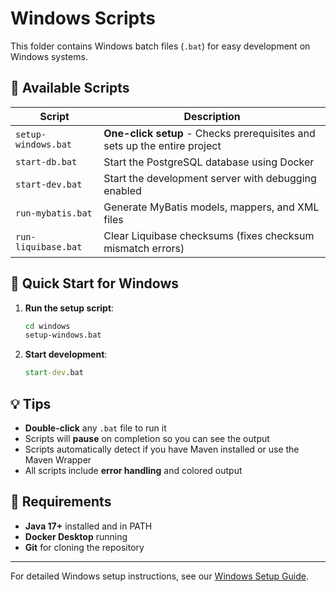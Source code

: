 # Windows Scripts

This folder contains Windows batch files (`.bat`) for easy development on Windows systems.

## 📁 Available Scripts

| Script | Description |
|--------|-------------|
| `setup-windows.bat` | **One-click setup** - Checks prerequisites and sets up the entire project |
| `start-db.bat` | Start the PostgreSQL database using Docker |
| `start-dev.bat` | Start the development server with debugging enabled |
| `run-mybatis.bat` | Generate MyBatis models, mappers, and XML files |
| `run-liquibase.bat` | Clear Liquibase checksums (fixes checksum mismatch errors) |

## 🚀 Quick Start for Windows

1. **Run the setup script**:
   ```cmd
   cd windows
   setup-windows.bat
   ```

2. **Start development**:
   ```cmd
   start-dev.bat
   ```

## 💡 Tips

- **Double-click** any `.bat` file to run it
- Scripts will **pause** on completion so you can see the output
- Scripts automatically detect if you have Maven installed or use the Maven Wrapper
- All scripts include **error handling** and colored output

## 🔧 Requirements

- **Java 17+** installed and in PATH
- **Docker Desktop** running
- **Git** for cloning the repository

---

For detailed Windows setup instructions, see our [Windows Setup Guide](../../../wiki/Windows-Setup). 